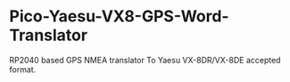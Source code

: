 # Pico-Yaesu-VX8-GPS-Word-Translator
RP2040 based GPS NMEA translator To Yaesu VX-8DR/VX-8DE accepted format.
